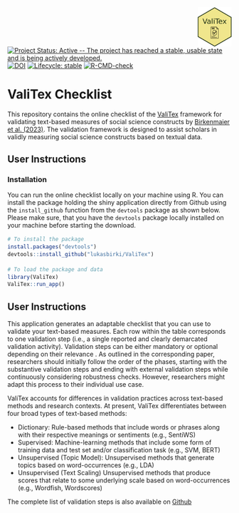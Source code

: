 <img src="inst/app/www/logo_valitex.png" align="right" width="15%" height="15%"/>

<!-- badges: start -->
[![Project Status: Active -- The project has reached a stable, usable
state and is being actively
developed.](http://www.repostatus.org/badges/latest/active.svg)](http://www.repostatus.org/#active)
[![DOI](https://zenodo.org/badge/634831162.svg)](https://zenodo.org/badge/latestdoi/634831162)
[![Lifecycle: stable](https://img.shields.io/badge/lifecycle-stable-brightgreen.svg)](https://www.tidyverse.org/lifecycle/#stable)
[![R-CMD-check](https://github.com/lukasbirki/ValiTex/actions/workflows/R-CMD-check.yaml/badge.svg)](https://github.com/lukasbirki/ValiTex/actions/workflows/R-CMD-check.yaml)
<!-- badges: end -->

# ValiTex Checklist

This repository contains the online checklist of the [ValiTex](https://lukasbirki.shinyapps.io/ValiTex/) framework for
validating text-based measures of social science constructs by
[Birkenmaier et al. (2023)](https://arxiv.org/abs/2307.02863). The validation framework is designed to assist scholars in validly measuring social science constructs based on textual data. 

## User Instructions

### Installation

You can run the online checklist locally on your machine using R.
You can install the package holding the shiny application directly from
Github using the `install_github` function from the `devtools` package
as shown below. Please make sure, that you have the `devtools` package
locally installed on your machine before starting the download.

``` r
# To install the package
install.packages("devtools")
devtools::install_github("lukasbirki/ValiTex")

# To load the package and data
library(ValiTex)
ValiTex::run_app()

```

## User Instructions

This application generates an adaptable checklist that you can use to
validate your text-based measures. Each row within the table corresponds
to one validation step (i.e., a single reported and clearly demarcated
validation activity). Validation steps can be either mandatory or
optional depending on their relevance . As outlined in the corresponding
paper, researchers should initially follow the order of the phases,
starting with the substantive validation steps and ending with external
validation steps while continuously considering robustness checks.
However, researchers might adapt this process to their individual use
case.

ValiTex accounts for differences in validation practices across
text-based methods and research contexts. At present, ValiTex
differentiates between four broad types of text-based methods:

-   Dictionary: Rule-based methods that include words or phrases along
    with their respective meanings or sentiments (e.g., SentiWS)
-   Supervised: Machine-learning methods that include some form of
    training data and test set and/or classification task (e.g., SVM,
    BERT)
-   Unsupervised (Topic Model): Unsupervised methods that generate
    topics based on word-occurrences (e.g., LDA)
-   Unsupervised (Text Scaling) Unsupervised methods that produce scores
    that relate to some underlying scale based on word-occurrences
    (e.g., Wordfish, Wordscores)

The complete list of validation steps is also available on
[Github](https://github.com/lukasbirki/ValiTex-Checklist/tree/main/data)
